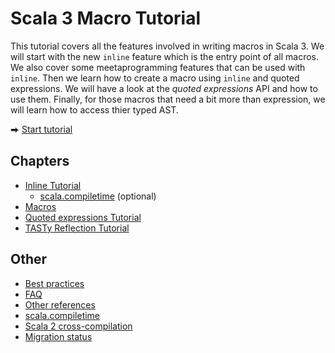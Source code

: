 # Scala 3 Macro Tutorial

This tutorial covers all the features involved in writing macros in Scala 3.
We will start with the new `inline` feature which is the entry point of all macros.
We also cover some meetaprogramming features that can be used with `inline`.
Then we learn how to create a macro using `inline` and quoted expressions.
We will have a look at the _quoted expressions_ API and how to use them.
Finally, for those macros that need a bit more than expression, we will learn how to access thier typed AST.

⮕ [Start tutorial][inline]

## Chapters
 * [Inline Tutorial][inline]
   * [scala.compiletime][compiletime] (optional)
 * [Macros][macros]
 * [Quoted expressions Tutorial][quotes]
 * [TASTy Reflection Tutorial][tasty]
 
## Other
 * [Best practices][best-practices]
 * [FAQ][faq]
 * [Other references][references]
 * [scala.compiletime][compiletime]
 * [Scala 2 cross-compilation][cross-compilation]
 * [Migration status][cross-compilation]

 
[best-practices]: /docs/best-practices.md
[compiletime]: /docs/compiletime.md
[cross-compilation]: /docs/cross-compilation.md
[faq]: /docs/faq.md
[inline]: /docs/inline.md
[macros]: /docs/macros.md
[migration-status]: /docs/migration-status.md
[quotes]: /docs/quotes.md
[references]: /docs/references.md
[tasty]: /docs/tasty-reflection.md
